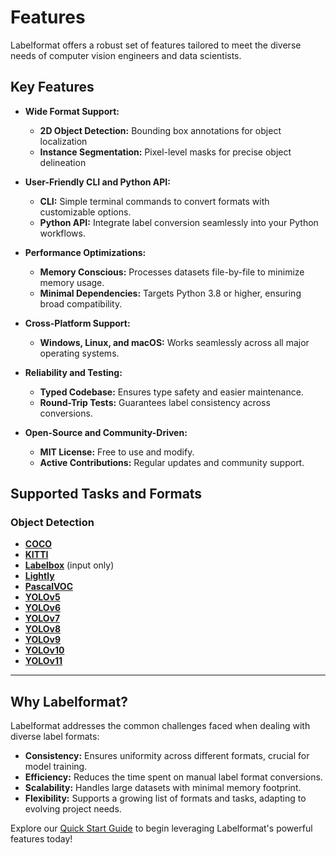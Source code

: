# Features

Labelformat offers a robust set of features tailored to meet the diverse needs of computer vision engineers and data scientists.

## Key Features

- **Wide Format Support:**
    - **2D Object Detection:** Bounding box annotations for object localization
    - **Instance Segmentation:** Pixel-level masks for precise object delineation
  
- **User-Friendly CLI and Python API:**
    - **CLI:** Simple terminal commands to convert formats with customizable options.
    - **Python API:** Integrate label conversion seamlessly into your Python workflows.

- **Performance Optimizations:**
    - **Memory Conscious:** Processes datasets file-by-file to minimize memory usage.
    - **Minimal Dependencies:** Targets Python 3.8 or higher, ensuring broad compatibility.

- **Cross-Platform Support:**
    - **Windows, Linux, and macOS:** Works seamlessly across all major operating systems.

- **Reliability and Testing:**
    - **Typed Codebase:** Ensures type safety and easier maintenance.
    - **Round-Trip Tests:** Guarantees label consistency across conversions.

- **Open-Source and Community-Driven:**
    - **MIT License:** Free to use and modify.
    - **Active Contributions:** Regular updates and community support.

## Supported Tasks and Formats

### Object Detection

- **[COCO](formats/object-detection/coco.md)**
- **[KITTI](formats/object-detection/kitti.md)**
- **[Labelbox](formats/object-detection/labelbox.md)** (input only)
- **[Lightly](formats/object-detection/lightly.md)**
- **[PascalVOC](formats/object-detection/pascalvoc.md)**
- **[YOLOv5](formats/object-detection/yolov5.md)**
- **[YOLOv6](formats/object-detection/yolov6.md)**
- **[YOLOv7](formats/object-detection/yolov7.md)**
- **[YOLOv8](formats/object-detection/yolov8.md)**
- **[YOLOv9](formats/object-detection/yolov9.md)**
- **[YOLOv10](formats/object-detection/yolov10.md)**
- **[YOLOv11](formats/object-detection/yolov11.md)**

---

## Why Labelformat?

Labelformat addresses the common challenges faced when dealing with diverse label formats:

- **Consistency:** Ensures uniformity across different formats, crucial for model training.
- **Efficiency:** Reduces the time spent on manual label format conversions.
- **Scalability:** Handles large datasets with minimal memory footprint.
- **Flexibility:** Supports a growing list of formats and tasks, adapting to evolving project needs.

Explore our [Quick Start Guide](quick-start.md) to begin leveraging Labelformat's powerful features today!
